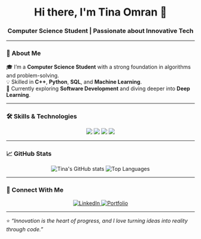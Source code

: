 <!-- Banner / Header (optional, you can add a custom image later) -->
<h1 align="center">Hi there, I'm Tina Omran 👋</h1>
<h3 align="center">Computer Science Student | Passionate about Innovative Tech</h3>

---

### 🚀 About Me
🎓 I’m a **Computer Science Student** with a strong foundation in algorithms and problem-solving.  
💡 Skilled in **C++**, **Python**, **SQL**, and **Machine Learning**.  
🌱 Currently exploring **Software Development** and diving deeper into **Deep Learning**.

---

### 🛠️ Skills & Technologies
<p align="center">
  <img src="https://img.shields.io/badge/C++-00599C?style=for-the-badge&logo=c%2B%2B&logoColor=white"/>
  <img src="https://img.shields.io/badge/Python-3776AB?style=for-the-badge&logo=python&logoColor=white"/>
  <img src="https://img.shields.io/badge/SQL-4479A1?style=for-the-badge&logo=postgresql&logoColor=white"/>
  <img src="https://img.shields.io/badge/Machine%20Learning-102230?style=for-the-badge&logo=tensorflow&logoColor=orange"/>
</p>

---

### 📈 GitHub Stats
<p align="center">
  <img src="https://github-readme-stats.vercel.app/api?username=YOUR_GITHUB_USERNAME&show_icons=true&theme=tokyonight" alt="Tina's GitHub stats" />
  <img src="https://github-readme-stats.vercel.app/api/top-langs/?username=YOUR_GITHUB_USERNAME&layout=compact&theme=tokyonight" alt="Top Languages" />
</p>

---

### 🔗 Connect With Me
<p align="center">
  <!-- Replace these links with your real profiles later -->
  <a href="https://www.linkedin.com/in/your-linkedin-username/" target="_blank">
    <img src="https://img.shields.io/badge/LinkedIn-0A66C2?style=for-the-badge&logo=linkedin&logoColor=white" alt="LinkedIn"/>
  </a>
  <a href="https://your-portfolio-link.com" target="_blank">
    <img src="https://img.shields.io/badge/Portfolio-000000?style=for-the-badge&logo=About.me&logoColor=white" alt="Portfolio"/>
  </a>
</p>

---

⭐️ *“Innovation is the heart of progress, and I love turning ideas into reality through code.”*  
